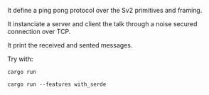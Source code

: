 It define a ping pong protocol over the Sv2 primitives and framing.

It instanciate a server and client the talk through a noise secured connection over TCP.

It print the received and sented messages.

Try with:

```
cargo run

cargo run --features with_serde
```
